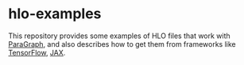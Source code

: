 # hlo-examples
This repository provides some examples of HLO files that work with [ParaGraph](https://github.com/paragraph-sim/paragraph-core), and also describes how to get them from frameworks like [TensorFlow](https://www.tensorflow.org/), [JAX](https://github.com/google/jax).

